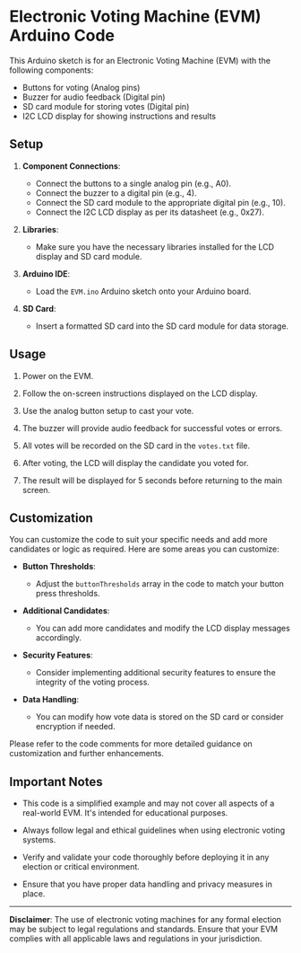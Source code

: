 # Electronic Voting Machine (EVM) Arduino Code

This Arduino sketch is for an Electronic Voting Machine (EVM) with the following components:

- Buttons for voting (Analog pins)
- Buzzer for audio feedback (Digital pin)
- SD card module for storing votes (Digital pin)
- I2C LCD display for showing instructions and results

## Setup

1. **Component Connections**:
   - Connect the buttons to a single analog pin (e.g., A0).
   - Connect the buzzer to a digital pin (e.g., 4).
   - Connect the SD card module to the appropriate digital pin (e.g., 10).
   - Connect the I2C LCD display as per its datasheet (e.g., 0x27).

2. **Libraries**:
   - Make sure you have the necessary libraries installed for the LCD display and SD card module.

3. **Arduino IDE**:
   - Load the `EVM.ino` Arduino sketch onto your Arduino board.

4. **SD Card**:
   - Insert a formatted SD card into the SD card module for data storage.

## Usage

1. Power on the EVM.

2. Follow the on-screen instructions displayed on the LCD display.

3. Use the analog button setup to cast your vote.

4. The buzzer will provide audio feedback for successful votes or errors.

5. All votes will be recorded on the SD card in the `votes.txt` file.

6. After voting, the LCD will display the candidate you voted for.

7. The result will be displayed for 5 seconds before returning to the main screen.

## Customization

You can customize the code to suit your specific needs and add more candidates or logic as required. Here are some areas you can customize:

- **Button Thresholds**:
  - Adjust the `buttonThresholds` array in the code to match your button press thresholds.

- **Additional Candidates**:
  - You can add more candidates and modify the LCD display messages accordingly.

- **Security Features**:
  - Consider implementing additional security features to ensure the integrity of the voting process.

- **Data Handling**:
  - You can modify how vote data is stored on the SD card or consider encryption if needed.

Please refer to the code comments for more detailed guidance on customization and further enhancements.

## Important Notes

- This code is a simplified example and may not cover all aspects of a real-world EVM. It's intended for educational purposes.

- Always follow legal and ethical guidelines when using electronic voting systems.

- Verify and validate your code thoroughly before deploying it in any election or critical environment.

- Ensure that you have proper data handling and privacy measures in place.

---

**Disclaimer**: The use of electronic voting machines for any formal election may be subject to legal regulations and standards. Ensure that your EVM complies with all applicable laws and regulations in your jurisdiction.

